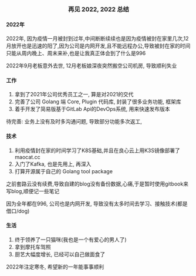 ### <center> 再见 2022, 2022 总结 </center>


#### 2022年
2022年, 因为疫情一月被封到过年,中间断断续续也是因为疫情被封在家里几次,12月放开也是迅速的阳了,因为公司是内网开发,且不能远程办公,导致被封在家的时间只能从周内晚上、周末来补,也是让我真正体会到了什么是996

2022年9月老板意外去世, 12月老板娘深夜突然搬空公司机房, 导致顺利失业

#### 工作

1. 拿到了2021年公司优秀员工之一, 算是对2021的交代
2. 完善了公司 Golang 端 Core, Plugin 代码库, 封装了很多业务功能, 框架库
3. 着手开发了简易版基于GitLab Api的DevOps系统, 用来快速发布版本  
    
待完善:
业务上没有及时多沟通问题, 导致部分功能多次返工, 
    
#### 技术
    
1. 利用疫情封在家的时间学习了K8S基础,并且在良心云上用K3S镜像部署了maocat.cc
2. 入门了Kafka, 也是先用上, 再深入
3. 打算开源属于自己的 Golang tool package
    
之前套路云没有续费,导致自建的blog没有备份数据,心痛,于是暂时使用gitbook来写blog,顺便记一些笔记
    
因为全年都在996, 公司也是内网开发, 导致没有太多时间去学习、接触技术(都是借口/dog)


#### 生活
    
1. 终于领养了一只猫咪(我也是一个有爱心的男人了)
2. 拿到摩托车驾照
3. 厨艺大幅度增长, 已经可以自己做面食了
    

2022年注定寒冬, 希望新的一年能事事顺利
